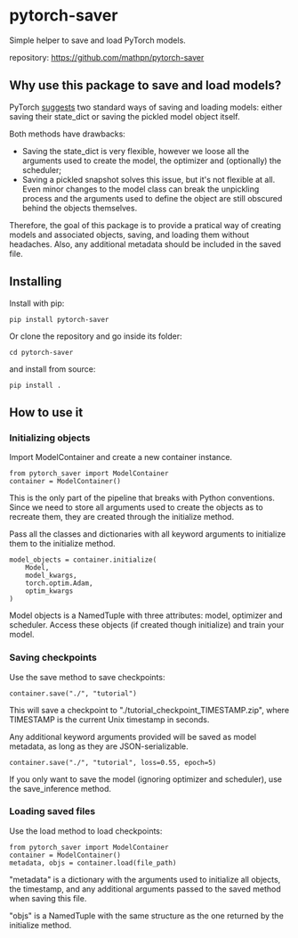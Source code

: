 # pytorch-saver
Simple helper to save and load PyTorch models.

repository: https://github.com/mathpn/pytorch-saver

## Why use this package to save and load models?

PyTorch [suggests](https://pytorch.org/tutorials/recipes/recipes/saving_and_loading_models_for_inference.html) two standard ways of saving and loading models: either saving their state_dict or saving the pickled model object itself.

Both methods have drawbacks:

- Saving the state_dict is very flexible, however we loose all the arguments used to create the model, the optimizer and (optionally) the scheduler;
- Saving a pickled snapshot solves this issue, but it's not flexible at all. Even minor changes to the model class can break the unpickling process and the arguments used to define the object are still obscured behind the objects themselves.
  
Therefore, the goal of this package is to provide a pratical way of creating models and associated objects, saving, and loading them without headaches. Also, any additional metadata should be included in the saved file.

## Installing

Install with pip:

    pip install pytorch-saver

Or clone the repository and go inside its folder:

    cd pytorch-saver

and install from source:

    pip install .


## How to use it

### Initializing objects

Import ModelContainer and create a new container instance.

    from pytorch_saver import ModelContainer
    container = ModelContainer()

This is the only part of the pipeline that breaks with Python conventions. Since we need to store all arguments used to create the objects as to recreate them, they are created through the initialize method.

Pass all the classes and dictionaries with all keyword arguments to initialize them to the initialize method.

    model_objects = container.initialize(
        Model,
        model_kwargs,
        torch.optim.Adam,
        optim_kwargs
    )

Model objects is a NamedTuple with three attributes: model, optimizer and scheduler. Access these objects (if created though initialize) and train your model.

### Saving checkpoints

Use the save method to save checkpoints:

    container.save("./", "tutorial")

This will save a checkpoint to "./tutorial_checkpoint_TIMESTAMP.zip", where TIMESTAMP is the current Unix timestamp in seconds.

Any additional keyword arguments provided will be saved as model metadata, as long as they are JSON-serializable.

    container.save("./", "tutorial", loss=0.55, epoch=5)

If you only want to save the model (ignoring optimizer and scheduler), use the save_inference method.

### Loading saved files

Use the load method to load checkpoints:

    from pytorch_saver import ModelContainer
    container = ModelContainer()
    metadata, objs = container.load(file_path)

"metadata" is a dictionary with the arguments used to initialize all objects, the timestamp, and any additional arguments passed to the saved method when saving this file.

"objs" is a NamedTuple with the same structure as the one returned by the initialize method.
